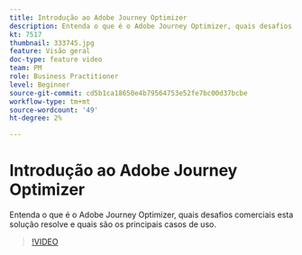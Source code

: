 ```yaml
---
title: Introdução ao Adobe Journey Optimizer
description: Entenda o que é o Adobe Journey Optimizer, quais desafios comerciais esta solução resolve e quais são os principais casos de uso.
kt: 7517
thumbnail: 333745.jpg
feature: Visão geral
doc-type: feature video
team: PM
role: Business Practitioner
level: Beginner
source-git-commit: cd5b1ca18650e4b79564753e52fe7bc00d37bcbe
workflow-type: tm+mt
source-wordcount: '49'
ht-degree: 2%

---
```



# Introdução ao Adobe Journey Optimizer

Entenda o que é o Adobe Journey Optimizer, quais desafios comerciais esta solução resolve e quais são os principais casos de uso.

>[!VIDEO](https://video.tv.adobe.com/v/333745?quality=12)

